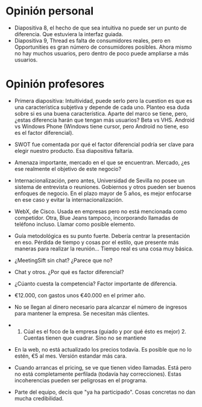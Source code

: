 # Opinión personal
- Diapositiva 8, el hecho de que sea intuitiva no puede ser un punto de diferencia. Que estuviera la interfaz guiada.
- Diapositiva 9, Thread es falta de consumidores reales, pero en Opportunities es gran número de consumidores posibles. Ahora mismo no hay muchos usuarios, pero dentro de poco puede ampliarse a más usuarios.

# Opinión profesores
- Primera diapositiva: Intuitividad, puede serlo pero la cuestion es que es una característica subjetiva y depende de cada uno. Planteo esa duda sobre si es una buena característica. Aparte del marco se tiene, pero, ¿estas diferencia harán que tengan más usuarios? Beta vs VHS. Android vs Windows Phone (Windows tiene cursor, pero Android no tiene, eso es el factor diferencial).
- SWOT fue comentada por qué el factor diferencial podría ser clave para elegir nuestro producto. Esa diapositiva faltaría.
- Amenaza importante, mercado en el que se encuentran. Mercado, ¿es ese realmente el objetivo de este negocio? 
- Internacionalización, pero antes, Universidad de Sevilla no posee un sistema de entrevista o reuniones. Gobiernos y otros pueden ser buenos enfoques de negocio. En el plazo mayor de 5 años, es mejor enfocarse en ese caso y evitar la internacionalización.
- WebX, de Cisco. Usada en empresas pero no está mencionada como competidor. Otra, Blue Jeans tampoco, incorporando llamadas de teléfono incluso. Llamar como posible elemento.
- Guía metodológica es su punto fuerte. Debería centrar la presentación en eso. Pérdida de tiempo y cosas por el estilo, que presente más maneras para realizar la reunión... Tiempo real es una cosa muy básica.
- ¿MeetingSift sin chat? ¿Parece que no?
- Chat y otros. ¿Por qué es factor diferencial?
- ¿Cúanto cuesta la competencia? Factor importante de diferencia.
- €12.000, con gastos unos €40.000 en el primer año.
- No se llegan al dinero necesario para alcanzar el número de ingresos para mantener la empresa. Se necesitan más clientes.
- 1. Cúal es el foco de la empresa (guiado y por qué ésto es mejor) 2. Cuentas tienen que cuadrar. Sino no se mantiene

- En la web, no está actualizado los precios todavía. Es posible que no lo estén, €5 al mes. Versión estandar más cara.
- Cuando arrancas el pricing, se ve que tienen video llamadas. Está pero no está completamente perfilada (todavía hay correcciones). Estas incoherencias pueden ser peligrosas en el programa.
- Parte del equipo, decís que "ya ha participado". Cosas concretas no dan mucha credibilidad.